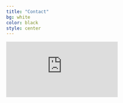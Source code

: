 ```yaml
---
title: "Contact"
bg: white
color: black
style: center
---
```


<iframe class="embedded" src="https://www.123formbuilder.com/form-4761077/my-form" frameborder="0"></iframe>

